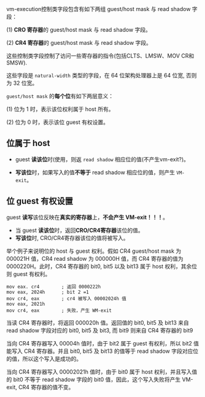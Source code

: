 
vm-execution控制类字段包含有如下两组 guest/host mask 与 read shadow 字段： 

(1) **CRO 寄存器**的 guest/host mask 与 read shadow 字段。

(2) **CR4 寄存器**的 guest/host mask 与 read shadow 字段。

这些控制类字段控制了访问一些寄存器的指令(包括CLTS、LMSW、MOV CR和SMSW).

这些字段是 `natural-width` 类型的字段，在 64 位架构处理器上是 64 位宽, 否则为 32 位宽。

`guest/host mask` 的**每个位**有如下两层意义：

(1) 位为 1 时，表示该位权利属于 host 所有。

(2) 位为 0 时，表示该位 guest 有权设置。

## 位属于 host

* guest **读该位**时(使用，则返 `read shadow` 相应位的值(不产生vm-exit?)。

* **写该位**时，如果写入的值**不等于**  read shadow 相应位的值，则产生 `VM-exit`。

## 位 guest 有权设置

guest **读写**该位反映在**真实的寄存器**上，**不会产生 VM-exit！！！**。
* 当 guest **读该位**时，返回**CRO/CR4寄存器**该位的值。
* **写该位**时, CRO/CR4寄存器该位的值将被写入。

举个例子来说明位的 host 与 guest 权利。假如 CR4 guest/host mask 为 000021H 值，CR4 read shadow 为 000000H 值，而 CR4 寄存器的值为 0000220H。此时，CR4 寄存器的 bit0, bit5 以及 bit13 属于 host 权利，其余位则 guest 有权利。

```
mov eax. cr4        ; 返回 0000222h
mov eax, 2024h      ; bit 2 =1
mov cr4, eax        ; cr4 被写入 00002024h 值
mov eax, 2021h
mov cr4, eax        ; 失败，产生 WM-exit
```

当读 CR4 寄存器时，将返回 000020h 值。返回值的 bit0, bit5 及 bit13 来自 read  shadow 字段对应的 bit0, bit5 及 bit3, 而 bit9 则来自 CR4 寄存器的 bit9

当向 CR4 寄存器写入 00004h 值时，由于 bit2 属于 guest 有权利，所以 bit2 值能写入 CR4 寄存器。并且 bit0, bit5 及 bit13 的值等于 read shadow 字段对应位的值，所以这个写入是成功的。

当向 CR4 寄存器写入 00002021h 值时，由于 bit0 属于 host 权利，并且写入值的 bit0 不等于 read shadow 字段的 bit0 值，因此，这个写入失败将产生 VM-exit, CR4 寄存器的值不变。